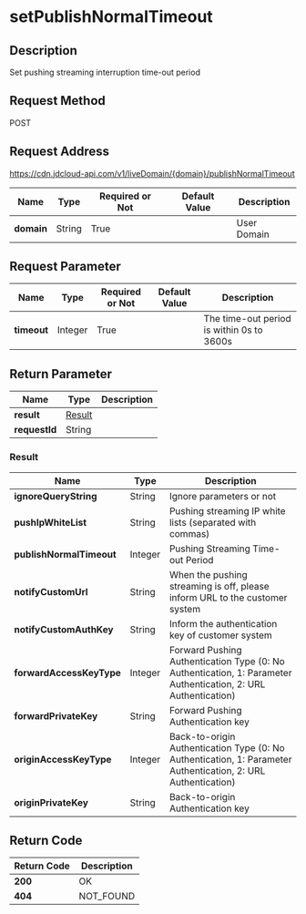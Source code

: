 # setPublishNormalTimeout


## Description
Set pushing streaming interruption time-out period

## Request Method
POST

## Request Address
https://cdn.jdcloud-api.com/v1/liveDomain/{domain}/publishNormalTimeout

|Name|Type|Required or Not|Default Value|Description|
|---|---|---|---|---|
|**domain**|String|True| |User Domain|

## Request Parameter
|Name|Type|Required or Not|Default Value|Description|
|---|---|---|---|---|
|**timeout**|Integer|True| |The time-out period is within 0s to 3600s|


## Return Parameter
|Name|Type|Description|
|---|---|---|
|**result**|[Result](#result)| |
|**requestId**|String| |

### <div id="Result">Result</div>
|Name|Type|Description|
|---|---|---|
|**ignoreQueryString**|String|Ignore parameters or not|
|**pushIpWhiteList**|String|Pushing streaming IP white lists (separated with commas)|
|**publishNormalTimeout**|Integer|Pushing Streaming Time-out Period|
|**notifyCustomUrl**|String|When the pushing streaming is off, please inform URL to the customer system|
|**notifyCustomAuthKey**|String|Inform the authentication key of customer system|
|**forwardAccessKeyType**|Integer|Forward Pushing Authentication Type (0: No Authentication, 1: Parameter Authentication, 2: URL Authentication)|
|**forwardPrivateKey**|String|Forward Pushing Authentication key|
|**originAccessKeyType**|Integer|Back-to-origin Authentication Type (0: No Authentication, 1: Parameter Authentication, 2: URL Authentication)|
|**originPrivateKey**|String|Back-to-origin Authentication key|

## Return Code
|Return Code|Description|
|---|---|
|**200**|OK|
|**404**|NOT_FOUND|
